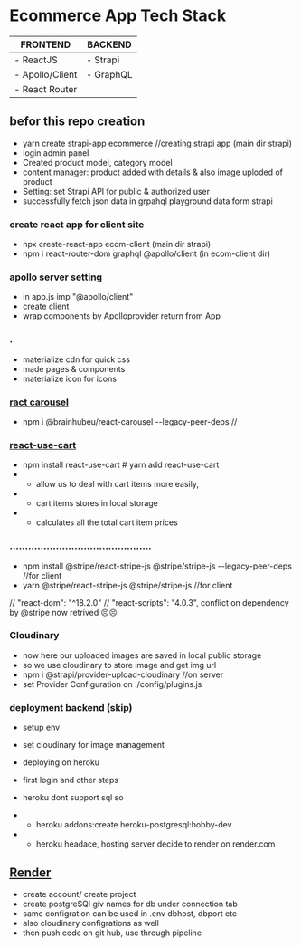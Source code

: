 # Ecommerce App Tech Stack
| FRONTEND       | BACKEND   |
|----------------|-----------|
| - ReactJS      | - Strapi  |
| - Apollo/Client| - GraphQL |
| - React Router |           |


## befor this repo creation
- yarn create strapi-app ecommerce //creating strapi app (main dir strapi)
- login admin panel
- Created product model, category model
- content manager: product added with details & also image uploded of product
- Setting: set Strapi API for public & authorized user
- successfully fetch json data in grpahql playground data form strapi

### create react app for client site
- npx create-react-app ecom-client (main dir strapi)
- npm i react-router-dom graphql @apollo/client (in ecom-client dir)



### apollo server setting
- in app.js imp "@apollo/client"
- create client
- wrap components by Apolloprovider return from App

### .
- materialize cdn for quick css
- made pages & components
- materialize icon for icons

### [ract carousel](https://github.com/brainhubeu/react-carousel)
- npm i @brainhubeu/react-carousel --legacy-peer-deps  //

### [react-use-cart](https://github.com/notrab/react-use-cart)
- npm install react-use-cart # yarn add react-use-cart
- - allow us to deal with cart items more easily,
- - cart items stores in local storage
- - calculates all the total cart item prices

### ..............................................
- npm install @stripe/react-stripe-js @stripe/stripe-js --legacy-peer-deps  //for client
- yarn @stripe/react-stripe-js @stripe/stripe-js  //for client

// "react-dom": "^18.2.0"
// "react-scripts": "4.0.3",
conflict on dependency by @stripe
now retrived 😣😣


### Cloudinary
- now here our uploaded images are saved in local public storage
- so we use cloudinary to store image and get img url
- npm i @strapi/provider-upload-cloudinary  //on server
- set Provider Configuration on  ./config/plugins.js

### deployment backend (skip)
- setup env
- set cloudinary for image management
- deploying on heroku
- first login and other steps

- heroku dont support sql so 
- - heroku addons:create heroku-postgresql:hobby-dev 

 - - heroku headace, hosting server decide to render on render.com

 ## [Render](https://dashboard.render.com/d/dpg-cnrjgdgl5elc73b27tf0-a)
 - create account/ create project
 - create postgreSQl giv names for db under connection tab
 - same configration can be used in .env dbhost, dbport etc
 - also cloudinary configrations as well
 - then push code on git hub, use through pipeline
